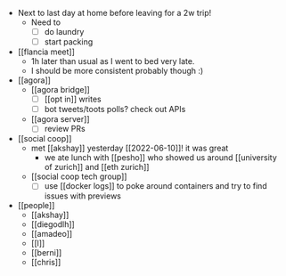 - Next to last day at home before leaving for a 2w trip!
  - Need to
    - [ ] do laundry
    - [ ] start packing
- [[flancia meet]]
  - 1h later than usual as I went to bed very late.
  - I should be more consistent probably though :)
- [[agora]]
  - [[agora bridge]]
    - [ ] [[opt in]] writes
    - [ ] bot tweets/toots polls? check out APIs
  - [[agora server]]
    - [ ] review PRs
- [[social coop]]
  - met [[akshay]] yesterday [[2022-06-10]]! it was great
    - we ate lunch with [[pesho]] who showed us around [[university of zurich]] and [[eth zurich]]
  - [[social coop tech group]]
    - [ ] use [[docker logs]] to poke around containers and try to find issues with previews
- [[people]]
  - [[akshay]]
  - [[diegodlh]]
  - [[amadeo]]
  - [[l]]
  - [[berni]]
  - [[chris]]
